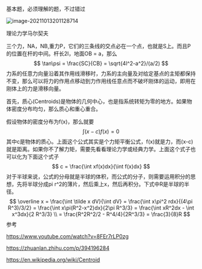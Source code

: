 基本题，必须理解的题，不过错过

![image-20211013201128714](C:\Users\acer\AppData\Roaming\Typora\typora-user-images\image-20211013201128714.png)

理论力学马尔契夫

三个力，NA，NB,重力P，它们的三条线的交点必在一个点，也就是S上。而且P的位置在杆的中间。杆长2l，地面OB = a，那么
$$
\tan\psi = \frac{SC}{CB} = \sqrt{4l^2-a^2}/(a/2)
$$
力系的任意力向量沿着其作用线滑移时，力系的主向量及对给定基点的主矩都保持不变，那么可以将力的作用点移动到力作用线任意点而不破坏刚体的运动，即用在刚体上的力是滑移向量。

首先，质心(Centroids)是物体的几何中心，也是指系统转矩为零的地方。如果物体密度分布均匀，那么质心和重心重合。

假设物体的密度分布为f(x)，那么就要
$$
\int (x-c)f(x) = 0
$$
其中c是物体的质心。上面这个公式其实是个力矩平衡公式，f(x)就是力，而(x-c)就是距离。如果你不了解力矩，需要先看看理论力学或经典力学。上面这个式子也可以化为下面这个式子
$$
c = \frac{\int xf(x)dx}{\int f(x)dx}
$$
对于半球来说，公式的分母就是半球的体积，而公式的分子，则需要运用积分的思想，先将半球分成pi r^2的薄片，然后乘上x，然后再积分。下式中R是半球的半径。
$$
\overline x = \frac{\int \tilde x dV}{\int dV} = \frac{\int x\pi^2 rdx}{(4\pi R^3)/3/2} = \frac{\int x\pi(R^2-x^2)dx}{2\pi R^3/3} = \frac{\int xR^2dx - \int x^3dx}{2 R^3/3} \\  = \frac{R^2R^2/2 - R^4/4}{2R^3/3} = \frac{3}{8}R
$$
参考

https://www.youtube.com/watch?v=8FEr7rLP0zg

https://zhuanlan.zhihu.com/p/394196284

https://en.wikipedia.org/wiki/Centroid

